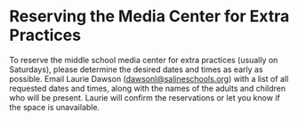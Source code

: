 # Reserving the Media Center for Extra Practices

To reserve the middle school media center for extra practices (usually on Saturdays), please determine the desired dates and times as early as possible.
Email Laurie Dawson (<dawsonl@salineschools.org>) with a list of all requested dates and times, along with the names of the adults and children who will be present.
Laurie will confirm the reservations or let you know if the space is unavailable.


